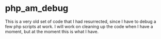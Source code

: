 # php_am_debug
This is a very old set of code that I had resurrected, since I have to debug a few php scripts at work.
I will work on cleaning up the code when I have a moment, but at the moment this is what I have.

